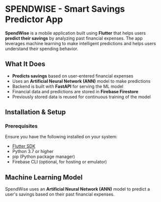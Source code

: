 # SPENDWISE - Smart Savings Predictor App

**SpendWise** is a mobile application built using **Flutter** that helps users **predict their savings** by analyzing past financial expenses. The app leverages machine learning to make intelligent predictions and helps users understand their spending behavior.


##  What It Does

- **Predicts savings** based on user-entered financial expenses
- Uses an **Artificial Neural Network (ANN)** model to make predictions
- Backend is built with **FastAPI** for serving the ML model
- Financial data and predictions are stored in **Firebase Firestore**
- Previously stored data is reused for continuous training of the model

##  Installation & Setup
### Prerequisites

Ensure you have the following installed on your system:

- [Flutter SDK](https://flutter.dev/docs/get-started/install)
- Python 3.7 or higher
- pip (Python package manager)
- Firebase CLI (optional, for hosting or emulator)


## Machine Learning Model

SpendWise uses an **Artificial Neural Network (ANN)** model to predict a user's savings based on their past financial expenses.
